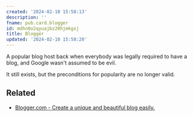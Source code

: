 ```yaml
---
created: '2024-02-10 15:58:13'
description: ''
fname: pub.card.blogger
id: mdhn0o2qyuajbz20hjmkgxj
title: Blogger
updated: '2024-02-10 15:58:20'
---
```


A popular blog host back when everybody was legally required to have a blog, and Google wasn't assumed to be evil.

It still exists, but the preconditions for popularity are no longer valid.

## Related

- [Blogger.com - Create a unique and beautiful blog easily.](https://blogger.com)